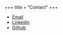 +++
title = "Contact"
+++

* [Email](mailto:info@gallup.engineering)
* [Linkedin](https://www.linkedin.com/in/maxgallup)
* [Github](https://github.com/maxgallup)
